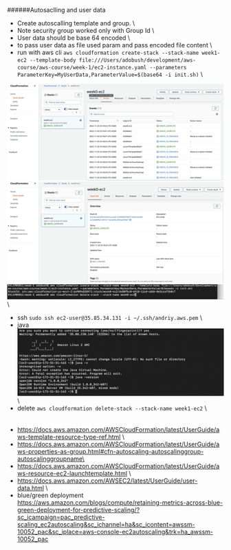 ######Autosaclling and user data
- Create autoscalling template and group. \
- Note security group worked only with Group Id \
- User data should be base 64 encoded \
- to pass user data as file used param and pass encoded file content \
- run with aws cli `aws cloudformation create-stack --stack-name week1-ec2 --template-body file:///Users/adobush/development/aws-course/aws-course/week-1/ec2-instance.yaml --parameters ParameterKey=MyUserData,ParameterValue=$(base64 -i init.sh)` \

![event](https://github.com/phpadventure/aws-course/blob/master/week-1/screenshots/event.png) \
![status](https://github.com/phpadventure/aws-course/blob/master/week-1/screenshots/status.png) \
![cli](https://github.com/phpadventure/aws-course/blob/master/week-1/screenshots/cli.png) \

- ssh `sudo ssh ec2-user@35.85.34.131 -i ~/.ssh/andriy.aws.pem` \
- java
![java](https://github.com/phpadventure/aws-course/blob/master/week-1/screenshots/java.png) \
- delete `aws cloudformation delete-stack --stack-name week1-ec2` \


######
- https://docs.aws.amazon.com/AWSCloudFormation/latest/UserGuide/aws-template-resource-type-ref.html \
- https://docs.aws.amazon.com/AWSCloudFormation/latest/UserGuide/aws-properties-as-group.html#cfn-autoscaling-autoscalinggroup-autoscalinggroupname\
- https://docs.aws.amazon.com/AWSCloudFormation/latest/UserGuide/aws-resource-ec2-launchtemplate.html \
- https://docs.aws.amazon.com/AWSEC2/latest/UserGuide/user-data.html \
- blue/green deployment https://aws.amazon.com/blogs/compute/retaining-metrics-across-blue-green-deployment-for-predictive-scaling/?sc_icampaign=pac_predictive-scaling_ec2autoscaling&sc_ichannel=ha&sc_icontent=awssm-10052_pac&sc_iplace=aws-console-ec2autoscaling&trk=ha_awssm-10052_pac


